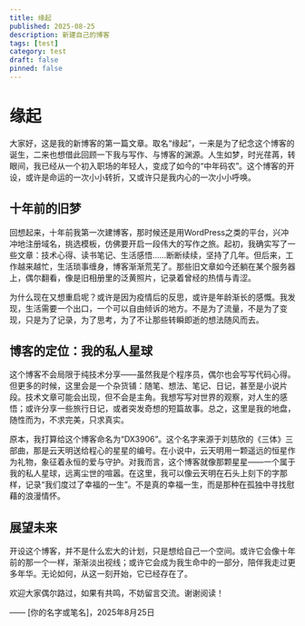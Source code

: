 ```yaml
---
title: 缘起
published: 2025-08-25
description: 新建自己的博客
tags: [test]
category: test
draft: false 
pinned: false
---
```


# 缘起

大家好，这是我的新博客的第一篇文章。取名“缘起”，一来是为了纪念这个博客的诞生，二来也想借此回顾一下我与写作、与博客的渊源。人生如梦，时光荏苒，转眼间，我已经从一个初入职场的年轻人，变成了如今的“中年码农”。这个博客的开设，或许是命运的一次小小转折，又或许只是我内心的一次小小呼唤。

## 十年前的旧梦

回想起来，十年前我第一次建博客，那时候还是用WordPress之类的平台，兴冲冲地注册域名，挑选模板，仿佛要开启一段伟大的写作之旅。起初，我确实写了一些文章：技术心得、读书笔记、生活感悟……断断续续，坚持了几年。但后来，工作越来越忙，生活琐事缠身，博客渐渐荒芜了。那些旧文章如今还躺在某个服务器上，偶尔翻看，像是旧相册里的泛黄照片，记录着曾经的热情与青涩。

为什么现在又想重启呢？或许是因为疫情后的反思，或许是年龄渐长的感慨。我发现，生活需要一个出口，一个可以自由倾诉的地方。不是为了流量，不是为了变现，只是为了记录，为了思考，为了不让那些转瞬即逝的想法随风而去。

## 博客的定位：我的私人星球

这个博客不会局限于纯技术分享——虽然我是个程序员，偶尔也会写写代码心得。但更多的时候，这里会是一个杂货铺：随笔、想法、笔记、日记，甚至是小说片段。技术文章可能会出现，但不会是主角。我想写写对世界的观察，对人生的感悟；或许分享一些旅行日记，或者突发奇想的短篇故事。总之，这里是我的地盘，随性而为，不求完美，只求真实。

原本，我打算给这个博客命名为“DX3906”。这个名字来源于刘慈欣的《三体》三部曲，那是云天明送给程心的星星的编号。在小说中，云天明用一颗遥远的恒星作为礼物，象征着永恒的爱与守护。对我而言，这个博客就像那颗星星——一个属于我的私人星球，远离尘世的喧嚣。在这里，我可以像云天明在石头上刻下的字那样，记录“我们度过了幸福的一生”。不是真的幸福一生，而是那种在孤独中寻找慰藉的浪漫情怀。

## 展望未来

开设这个博客，并不是什么宏大的计划，只是想给自己一个空间。或许它会像十年前的那一个一样，渐渐淡出视线；或许它会成为我生命中的一部分，陪伴我走过更多年华。无论如何，从这一刻开始，它已经存在了。

欢迎大家偶尔路过，如果有共鸣，不妨留言交流。谢谢阅读！

—— [你的名字或笔名]，2025年8月25日
